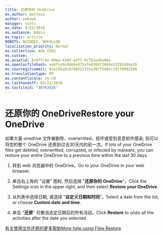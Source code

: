 ```yaml
---
title: 还原你的 OneDrive
ms.author: matteva
author: pebaum
manager: scotv
ms.date: 4/25/2018
ms.audience: Admin
ms.topic: article
ROBOTS: NOINDEX, NOFOLLOW
localization_priority: Normal
ms.collection: Adm_O365
ms.custom: ''
ms.assetid: 8c07fc4e-98ba-438d-a4f7-9cfb1ed6a08a
ms.openlocfilehash: aa8fce9a3666e875efe0260f3604e13292dd4a26
ms.sourcegitcommit: 03a156a9c9740521155a30775492c7dff0982588
ms.translationtype: MT
ms.contentlocale: zh-CN
ms.lasthandoff: 03/22/2019
ms.locfileid: "30763926"
---
```

# <a name="restore-your-onedrive"></a><span data-ttu-id="d4715-102">还原你的 OneDrive</span><span class="sxs-lookup"><span data-stu-id="d4715-102">Restore your OneDrive</span></span>

<span data-ttu-id="d4715-103">如果大量 onedrive 文件被删除、overwritted、损坏或受到恶意软件感染, 则可以将您的整个 OneDrive 还原到过去30天内的前一次。</span><span class="sxs-lookup"><span data-stu-id="d4715-103">If lots of your OneDrive files get deleted, overwritted, corrupted, or infected by malware, you can restore your entire OneDrive to a previous time within the last 30 days.</span></span>
  
1. <span data-ttu-id="d4715-104">转到 web 浏览器中的 OneDrive。</span><span class="sxs-lookup"><span data-stu-id="d4715-104">Go to your OneDrive in your web browser.</span></span>
    
2. <span data-ttu-id="d4715-105">单击右上角的 "设置" 图标, 然后选择 "**还原你的 OneDrive**"。</span><span class="sxs-lookup"><span data-stu-id="d4715-105">Click the Settings icon in the upper right, and then select **Restore your OneDrive**.</span></span>
    
3. <span data-ttu-id="d4715-106">从列表中选择日期, 或选择 "**自定义日期和时间**"。</span><span class="sxs-lookup"><span data-stu-id="d4715-106">Select a date from the list, or choose **Custom date and time**.</span></span>
    
4. <span data-ttu-id="d4715-107">单击 "**还原**" 可撤消选定日期后的所有活动。</span><span class="sxs-lookup"><span data-stu-id="d4715-107">Click **Restore** to undo all the activities after the date you selected.</span></span> 
    
[<span data-ttu-id="d4715-108">有关使用文件还原的更多帮助</span><span class="sxs-lookup"><span data-stu-id="d4715-108">More help using Files Restore</span></span>](https://go.microsoft.com/fwlink/?linkid=872874)
  

